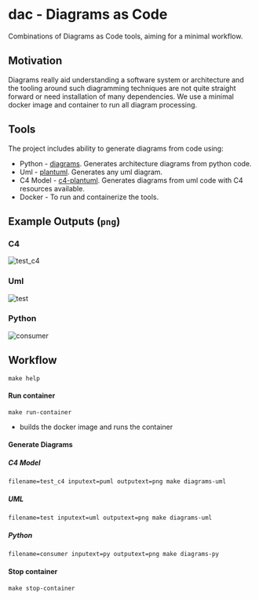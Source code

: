 # dac - Diagrams as Code

Combinations of Diagrams as Code tools, aiming for a minimal workflow.

## Motivation

Diagrams really aid understanding a software system or architecture and the tooling around such diagramming techniques are not quite straight forward or need installation of many dependencies.
We use a minimal docker image and container to run all diagram processing.

## Tools

The project includes ability to generate diagrams from code using:

- Python - [diagrams](https://diagrams.mingrammer.com/). Generates architecture diagrams from python code.
- Uml - [plantuml](https://plantuml.com/). Generates any uml diagram.
- C4 Model - [c4-plantuml](https://github.com/plantuml-stdlib/C4-PlantUML). Generates diagrams from uml code with C4 resources available.
- Docker - To run and containerize the tools.

## Example Outputs (`png`)

### C4

![test_c4](https://user-images.githubusercontent.com/16656207/179087128-b4fe4921-abfd-42ce-9c03-fb7b382d366c.png)

### Uml

![test](https://user-images.githubusercontent.com/16656207/179087059-f841f2fb-699a-4466-821e-ef8bd519477d.png)

### Python

![consumer](https://user-images.githubusercontent.com/16656207/179086957-85fffea6-bd55-4d88-9598-a69f5a4d0302.png)

## Workflow

`make help`

#### Run container

`make run-container`

- builds the docker image and runs the container

#### Generate Diagrams

##### C4 Model

`filename=test_c4 inputext=puml outputext=png make diagrams-uml`

##### UML

`filename=test inputext=uml outputext=png make diagrams-uml`

##### Python

`filename=consumer inputext=py outputext=png make diagrams-py`

#### Stop container

`make stop-container`
